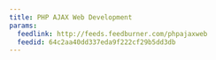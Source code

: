 ```yaml
---
title: PHP AJAX Web Development
params:
  feedlink: http://feeds.feedburner.com/phpajaxweb
  feedid: 64c2aa40dd337eda9f222cf29b5dd3db
---
```

